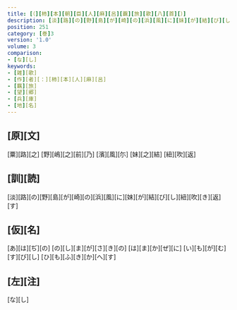 ```yaml
---
title: [（][柿][本][朝][臣][人][麻][呂][覊][旅][歌][八][首][）]
description: [淡][路][の][野][島][が][崎][の][浜][風][に][妹][が][結][び][し][紐][吹][き][返][す]
position: 251
category: [巻]3
version: '1.0'
volume: 3
comparison:
- [な][し]
keywords:
- [雑][歌]
- [作][者][：][柿][本][人][麻][呂]
- [羈][旅]
- [望][郷]
- [兵][庫]
- [地][名]
---
```


## [原][文]

[粟][路][之] [野][嶋][之][前][乃] [濱][風][尓] [妹][之][結] [紐][吹][返]

## [訓][読]

[淡][路][の][野][島][が][崎][の][浜][風][に][妹][が][結][び][し][紐][吹][き][返][す]

## [仮][名]

[あ][は][ぢ][の] [の][し][ま][が][さ][き][の] [は][ま][か][ぜ][に] [い][も][が][む][す][び][し] [ひ][も][ふ][き][か][へ][す]

## [左][注]

[な][し]
